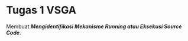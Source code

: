 # Tugas 1 VSGA

Membuat <b><i>Mengidentifikasi Mekanisme Running atau Eksekusi Source Code</i></b>.
